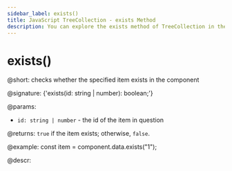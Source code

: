 ```yaml
---
sidebar_label: exists()
title: JavaScript TreeCollection - exists Method 
description: You can explore the exists method of TreeCollection in the documentation of the DHTMLX JavaScript UI library. Browse developer guides and API reference, try out code examples and live demos, and download a free 30-day evaluation version of DHTMLX Suite.
---
```


# exists()

@short: checks whether the specified item exists in the component

@signature: {'exists(id: string | number): boolean;'}

@params:
- `id: string | number` - the id of the item in question

@returns:
`true` if the item exists; otherwise, `false`.

@example:
const item = component.data.exists("1"); 

@descr:
